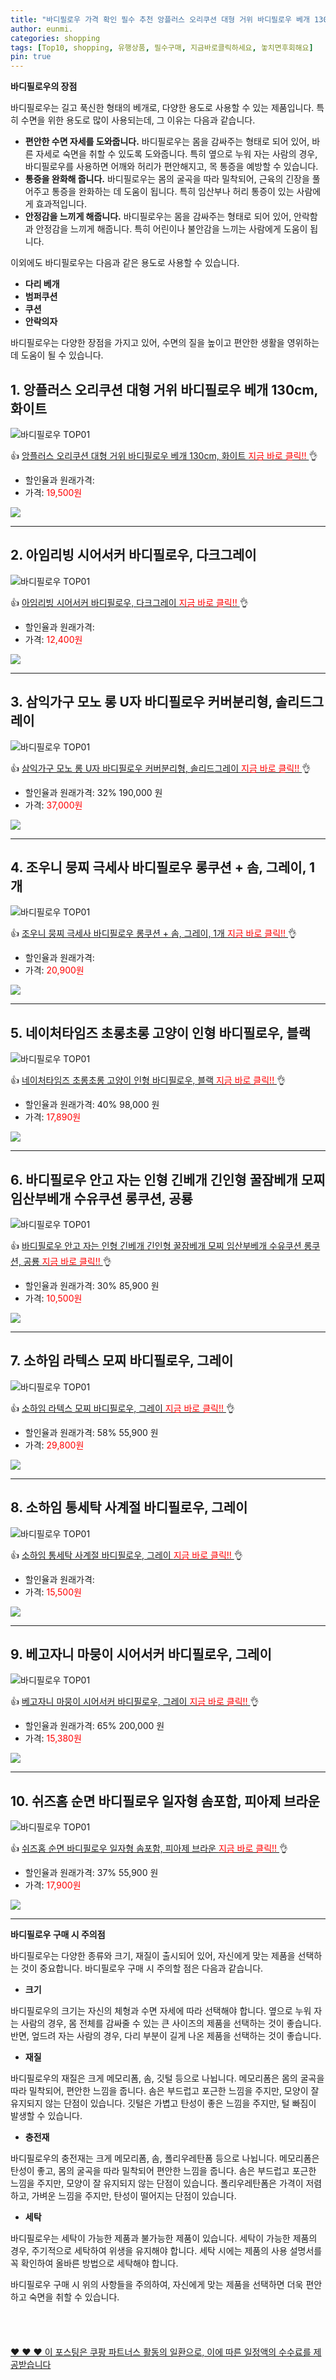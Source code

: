 ```yaml
---
title: "바디필로우 가격 확인 필수 추천 앙플러스 오리쿠션 대형 거위 바디필로우 베개 130cm, 화이트 비교 장점 구매가이드"
author: eunmi.
categories: shopping
tags: [Top10, shopping, 유행상품, 필수구매, 지금바로클릭하세요, 놓치면후회해요]
pin: true
---
```

**바디필로우의 장점**

바디필로우는 길고 푹신한 형태의 베개로, 다양한 용도로 사용할 수 있는 제품입니다. 특히 수면을 위한 용도로 많이 사용되는데, 그 이유는 다음과 같습니다.

* **편안한 수면 자세를 도와줍니다.** 바디필로우는 몸을 감싸주는 형태로 되어 있어, 바른 자세로 숙면을 취할 수 있도록 도와줍니다. 특히 옆으로 누워 자는 사람의 경우, 바디필로우를 사용하면 어깨와 허리가 편안해지고, 목 통증을 예방할 수 있습니다.
* **통증을 완화해 줍니다.** 바디필로우는 몸의 굴곡을 따라 밀착되어, 근육의 긴장을 풀어주고 통증을 완화하는 데 도움이 됩니다. 특히 임산부나 허리 통증이 있는 사람에게 효과적입니다.
* **안정감을 느끼게 해줍니다.** 바디필로우는 몸을 감싸주는 형태로 되어 있어, 안락함과 안정감을 느끼게 해줍니다. 특히 어린이나 불안감을 느끼는 사람에게 도움이 됩니다.

이외에도 바디필로우는 다음과 같은 용도로 사용할 수 있습니다.

* **다리 베개**
* **범퍼쿠션**
* **쿠션**
* **안락의자**

바디필로우는 다양한 장점을 가지고 있어, 수면의 질을 높이고 편안한 생활을 영위하는 데 도움이 될 수 있습니다.

   

## 1. 앙플러스 오리쿠션 대형 거위 바디필로우 베개 130cm, 화이트

![바디필로우 TOP01](https://thumbnail8.coupangcdn.com/thumbnails/remote/230x230ex/image/vendor_inventory/1c35/47a648476aaa3dc6d732fc1991b77e262a0bf0e517db1400e96c574b6163.jpg)


👍 [앙플러스 오리쿠션 대형 거위 바디필로우 베개 130cm, 화이트 <font color=red> 지금 바로 클릭!! </font> ](https://link.coupang.com/re/AFFSDP?lptag=AF3617701&subid=GithubCoopas&pageKey=7549155093&traceid=V0-153&itemId=19862670720&vendorItemId=85191150549) 👌 


- 할인율과 원래가격: 
- 가격: <span style='color:red'>19,500원</span>

[![](/discount_price.png)](https://link.coupang.com/re/AFFSDP?lptag=AF3617701&subid=GithubCoopas&pageKey=7549155093&traceid=V0-153&itemId=19862670720&vendorItemId=85191150549)

---


   

## 2. 아임리빙 시어서커 바디필로우, 다크그레이

![바디필로우 TOP01](https://thumbnail6.coupangcdn.com/thumbnails/remote/230x230ex/image/retail/images/7795734453381787-841d601c-e3dc-4ad3-97e1-0eca8a549667.jpg)


👍 [아임리빙 시어서커 바디필로우, 다크그레이 <font color=red> 지금 바로 클릭!! </font> ](https://link.coupang.com/re/AFFSDP?lptag=AF3617701&subid=GithubCoopas&pageKey=73257112&traceid=V0-153&itemId=244207322&vendorItemId=3601089942) 👌 


- 할인율과 원래가격: 
- 가격: <span style='color:red'>12,400원</span>

[![](/discount_price.png)](https://link.coupang.com/re/AFFSDP?lptag=AF3617701&subid=GithubCoopas&pageKey=73257112&traceid=V0-153&itemId=244207322&vendorItemId=3601089942)

---


   

## 3. 삼익가구 모노 롱 U자 바디필로우 커버분리형, 솔리드그레이

![바디필로우 TOP01](https://thumbnail6.coupangcdn.com/thumbnails/remote/230x230ex/image/retail/images/2023/08/02/10/3/36fc75d3-85d7-4f61-92dc-dcdc3cca5960.jpg)


👍 [삼익가구 모노 롱 U자 바디필로우 커버분리형, 솔리드그레이 <font color=red> 지금 바로 클릭!! </font> ](https://link.coupang.com/re/AFFSDP?lptag=AF3617701&subid=GithubCoopas&pageKey=7475371728&traceid=V0-153&itemId=19514446901&vendorItemId=86760744781) 👌 


- 할인율과 원래가격: 32%  190,000   원
- 가격: <span style='color:red'>37,000원</span>

[![](/discount_price.png)](https://link.coupang.com/re/AFFSDP?lptag=AF3617701&subid=GithubCoopas&pageKey=7475371728&traceid=V0-153&itemId=19514446901&vendorItemId=86760744781)

---


   

## 4. 조우니 뭉찌 극세사 바디필로우 롱쿠션 + 솜, 그레이, 1개

![바디필로우 TOP01](https://thumbnail10.coupangcdn.com/thumbnails/remote/230x230ex/image/retail/images/4274034875023885-bdade796-a7c9-4d89-91b4-64fcf9acce85.jpg)


👍 [조우니 뭉찌 극세사 바디필로우 롱쿠션 + 솜, 그레이, 1개 <font color=red> 지금 바로 클릭!! </font> ](https://link.coupang.com/re/AFFSDP?lptag=AF3617701&subid=GithubCoopas&pageKey=1375988353&traceid=V0-153&itemId=2409264932&vendorItemId=70403826064) 👌 


- 할인율과 원래가격: 
- 가격: <span style='color:red'>20,900원</span>

[![](/discount_price.png)](https://link.coupang.com/re/AFFSDP?lptag=AF3617701&subid=GithubCoopas&pageKey=1375988353&traceid=V0-153&itemId=2409264932&vendorItemId=70403826064)

---


   

## 5. 네이처타임즈 초롱초롱 고양이 인형 바디필로우, 블랙

![바디필로우 TOP01](https://thumbnail9.coupangcdn.com/thumbnails/remote/230x230ex/image/rs_quotation_api/lctzoikm/0bdbae197dca4d8ba861c17d42156df5.png)


👍 [네이처타임즈 초롱초롱 고양이 인형 바디필로우, 블랙 <font color=red> 지금 바로 클릭!! </font> ](https://link.coupang.com/re/AFFSDP?lptag=AF3617701&subid=GithubCoopas&pageKey=7689917553&traceid=V0-153&itemId=20561644840&vendorItemId=85548874725) 👌 


- 할인율과 원래가격: 40%  98,000   원
- 가격: <span style='color:red'>17,890원</span>

[![](/discount_price.png)](https://link.coupang.com/re/AFFSDP?lptag=AF3617701&subid=GithubCoopas&pageKey=7689917553&traceid=V0-153&itemId=20561644840&vendorItemId=85548874725)

---


   

## 6. 바디필로우 안고 자는 인형 긴베개 긴인형 꿀잠베개 모찌 임산부베개 수유쿠션 롱쿠션, 공룡

![바디필로우 TOP01](https://thumbnail6.coupangcdn.com/thumbnails/remote/230x230ex/image/vendor_inventory/4010/73d630c49ceecc349ad401554dd9c7e3479b2b16aae81532f2de33d5d82f.jpg)


👍 [바디필로우 안고 자는 인형 긴베개 긴인형 꿀잠베개 모찌 임산부베개 수유쿠션 롱쿠션, 공룡 <font color=red> 지금 바로 클릭!! </font> ](https://link.coupang.com/re/AFFSDP?lptag=AF3617701&subid=GithubCoopas&pageKey=6156240450&traceid=V0-153&itemId=20196276969&vendorItemId=79017969241) 👌 


- 할인율과 원래가격: 30%  85,900   원
- 가격: <span style='color:red'>10,500원</span>

[![](/discount_price.png)](https://link.coupang.com/re/AFFSDP?lptag=AF3617701&subid=GithubCoopas&pageKey=6156240450&traceid=V0-153&itemId=20196276969&vendorItemId=79017969241)

---


   

## 7. 소하임 라텍스 모찌 바디필로우, 그레이

![바디필로우 TOP01](https://thumbnail6.coupangcdn.com/thumbnails/remote/230x230ex/image/retail/images/2023/07/21/14/5/80f4c4cc-975a-49d1-b231-e5296eb5a937.jpg)


👍 [소하임 라텍스 모찌 바디필로우, 그레이 <font color=red> 지금 바로 클릭!! </font> ](https://link.coupang.com/re/AFFSDP?lptag=AF3617701&subid=GithubCoopas&pageKey=6146535155&traceid=V0-153&itemId=11832983780&vendorItemId=86647996313) 👌 


- 할인율과 원래가격: 58%  55,900   원
- 가격: <span style='color:red'>29,800원</span>

[![](/discount_price.png)](https://link.coupang.com/re/AFFSDP?lptag=AF3617701&subid=GithubCoopas&pageKey=6146535155&traceid=V0-153&itemId=11832983780&vendorItemId=86647996313)

---


   

## 8. 소하임 통세탁 사계절 바디필로우, 그레이

![바디필로우 TOP01](https://thumbnail8.coupangcdn.com/thumbnails/remote/230x230ex/image/vendor_inventory/bf1d/5e79258e99bcab7757cfe32f43eac9ed0facd227eb6793d77021fc537079.jpg)


👍 [소하임 통세탁 사계절 바디필로우, 그레이 <font color=red> 지금 바로 클릭!! </font> ](https://link.coupang.com/re/AFFSDP?lptag=AF3617701&subid=GithubCoopas&pageKey=7305458523&traceid=V0-153&itemId=18703732599&vendorItemId=85983251102) 👌 


- 할인율과 원래가격: 
- 가격: <span style='color:red'>15,500원</span>

[![](/discount_price.png)](https://link.coupang.com/re/AFFSDP?lptag=AF3617701&subid=GithubCoopas&pageKey=7305458523&traceid=V0-153&itemId=18703732599&vendorItemId=85983251102)

---


   

## 9. 베고자니 마뭉이 시어서커 바디필로우, 그레이

![바디필로우 TOP01](https://thumbnail6.coupangcdn.com/thumbnails/remote/230x230ex/image/rs_quotation_api/qf7lgi2j/0f27e40a242f443c8d71159accdbfc5d.jpg)


👍 [베고자니 마뭉이 시어서커 바디필로우, 그레이 <font color=red> 지금 바로 클릭!! </font> ](https://link.coupang.com/re/AFFSDP?lptag=AF3617701&subid=GithubCoopas&pageKey=6658609040&traceid=V0-153&itemId=15279204561&vendorItemId=82499701695) 👌 


- 할인율과 원래가격: 65%  200,000   원
- 가격: <span style='color:red'>15,380원</span>

[![](/discount_price.png)](https://link.coupang.com/re/AFFSDP?lptag=AF3617701&subid=GithubCoopas&pageKey=6658609040&traceid=V0-153&itemId=15279204561&vendorItemId=82499701695)

---


   

## 10. 쉬즈홈 순면 바디필로우 일자형 솜포함, 피아제 브라운

![바디필로우 TOP01](https://thumbnail6.coupangcdn.com/thumbnails/remote/230x230ex/image/rs_quotation_api/qp4sule7/36c5487c16fb41f09a369af89d1cfe62.jpg)


👍 [쉬즈홈 순면 바디필로우 일자형 솜포함, 피아제 브라운 <font color=red> 지금 바로 클릭!! </font> ](https://link.coupang.com/re/AFFSDP?lptag=AF3617701&subid=GithubCoopas&pageKey=6723472134&traceid=V0-153&itemId=15643077975&vendorItemId=82859137041) 👌 


- 할인율과 원래가격: 37%  55,900   원
- 가격: <span style='color:red'>17,900원</span>

[![](/discount_price.png)](https://link.coupang.com/re/AFFSDP?lptag=AF3617701&subid=GithubCoopas&pageKey=6723472134&traceid=V0-153&itemId=15643077975&vendorItemId=82859137041)

---
**바디필로우 구매 시 주의점**

바디필로우는 다양한 종류와 크기, 재질이 출시되어 있어, 자신에게 맞는 제품을 선택하는 것이 중요합니다. 바디필로우 구매 시 주의할 점은 다음과 같습니다.

* **크기**

바디필로우의 크기는 자신의 체형과 수면 자세에 따라 선택해야 합니다. 옆으로 누워 자는 사람의 경우, 몸 전체를 감싸줄 수 있는 큰 사이즈의 제품을 선택하는 것이 좋습니다. 반면, 엎드려 자는 사람의 경우, 다리 부분이 길게 나온 제품을 선택하는 것이 좋습니다.

* **재질**

바디필로우의 재질은 크게 메모리폼, 솜, 깃털 등으로 나뉩니다. 메모리폼은 몸의 굴곡을 따라 밀착되어, 편안한 느낌을 줍니다. 솜은 부드럽고 포근한 느낌을 주지만, 모양이 잘 유지되지 않는 단점이 있습니다. 깃털은 가볍고 탄성이 좋은 느낌을 주지만, 털 빠짐이 발생할 수 있습니다.

* **충전재**

바디필로우의 충전재는 크게 메모리폼, 솜, 폴리우레탄폼 등으로 나뉩니다. 메모리폼은 탄성이 좋고, 몸의 굴곡을 따라 밀착되어 편안한 느낌을 줍니다. 솜은 부드럽고 포근한 느낌을 주지만, 모양이 잘 유지되지 않는 단점이 있습니다. 폴리우레탄폼은 가격이 저렴하고, 가벼운 느낌을 주지만, 탄성이 떨어지는 단점이 있습니다.

* **세탁**

바디필로우는 세탁이 가능한 제품과 불가능한 제품이 있습니다. 세탁이 가능한 제품의 경우, 주기적으로 세탁하여 위생을 유지해야 합니다. 세탁 시에는 제품의 사용 설명서를 꼭 확인하여 올바른 방법으로 세탁해야 합니다.

바디필로우 구매 시 위의 사항들을 주의하여, 자신에게 맞는 제품을 선택하면 더욱 편안하고 숙면을 취할 수 있습니다.<br><br><br><br><br> [ ❤ ❤ ❤ 이 포스팅은 쿠팡 파트너스 활동의 일환으로, 이에 따른 일정액의 수수료를 제공받습니다](https://link.coupang.com/a/bcEFyh)